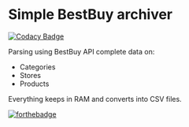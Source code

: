 # Simple BestBuy archiver

[![Codacy Badge](https://api.codacy.com/project/badge/Grade/6759ffd9fd9741d2a3e9fcf8555f91c2)](https://www.codacy.com/app/Rotzke/bestbuy?utm_source=github.com&utm_medium=referral&utm_content=Rotzke/bestbuy&utm_campaign=badger)

Parsing using BestBuy API complete data on:
- Categories
- Stores
- Products

Everything keeps in RAM and converts into CSV files.

[![forthebadge](http://forthebadge.com/images/badges/contains-technical-debt.svg)](http://forthebadge.com)
